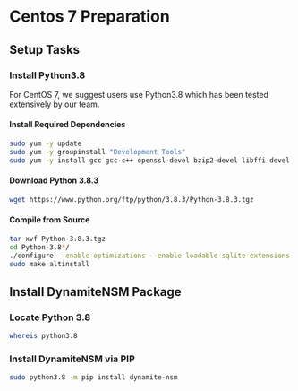 # Centos 7 Preparation

## Setup Tasks

### Install Python3.8

For CentOS 7, we suggest users use Python3.8 which has been tested extensively by our team.

#### Install Required Dependencies
```bash
sudo yum -y update
sudo yum -y groupinstall "Development Tools"
sudo yum -y install gcc gcc-c++ openssl-devel bzip2-devel libffi-devel wget
```

#### Download Python 3.8.3

```bash
wget https://www.python.org/ftp/python/3.8.3/Python-3.8.3.tgz
```

#### Compile from Source

```bash
tar xvf Python-3.8.3.tgz
cd Python-3.8*/
./configure --enable-optimizations --enable-loadable-sqlite-extensions
sudo make altinstall
```

## Install DynamiteNSM Package

### Locate Python 3.8

```bash
whereis python3.8
```

### Install DynamiteNSM via PIP

```bash
sudo python3.8 -m pip install dynamite-nsm
```